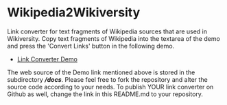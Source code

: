 # Wikipedia2Wikiversity
Link converter for text fragments of Wikipedia sources that are used in Wikiversity.
Copy text fragments of Wikipedia into the textarea of the demo and press the 'Convert Links' button in the following demo.

* [Link Converter Demo](https://niebert.github.io/Wikipedia2Wikiversity)

The web source of the Demo link mentioned above is stored in the subdirectory ___/docs___. Please feel free to fork the repository and alter the source code according to your needs. To publish YOUR link converter on Github as well, change the link in this README.md to your repository.
